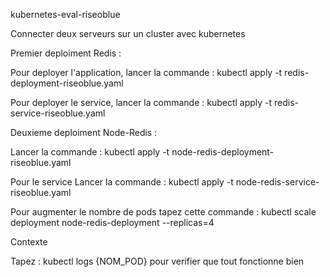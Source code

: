  kubernetes-eval-riseoblue 
 
 Connecter deux serveurs sur un cluster avec kubernetes
 

 Premier deploiment Redis : 
 
Pour deployer l'application, lancer la commande : 
kubectl apply -t redis-deployment-riseoblue.yaml

Pour deployer le service, lancer la commande : 
kubectl apply -t redis-service-riseoblue.yaml


Deuxieme deploiment Node-Redis : 

Lancer la commande : 
kubectl apply -t node-redis-deployment-riseoblue.yaml

Pour le service Lancer la commande : 
kubectl apply -t node-redis-service-riseoblue.yaml

Pour augmenter le nombre de pods tapez cette commande :
kubectl scale deployment node-redis-deployment --replicas=4



Contexte 

Tapez : 
kubectl logs {NOM_POD} pour verifier que tout fonctionne bien
